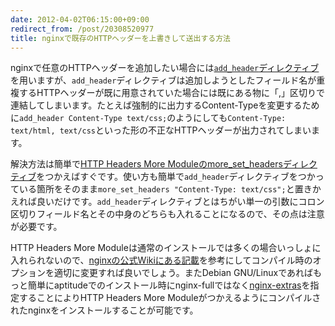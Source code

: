 ```yaml
---
date: 2012-04-02T06:15:00+09:00
redirect_from: /post/20308520977
title: nginxで既存のHTTPヘッダーを上書きして送出する方法
---
```


nginxで任意のHTTPヘッダーを追加したい場合には[`add_header`ディレクティブ](http://wiki.nginx.org/HttpHeadersModule#add_header)を用いますが、`add_header`ディレクティブは追加しようとしたフィールド名が重複するHTTPヘッダーが既に用意されていた場合には既にある物に「,」区切りで連結してしまいます。たとえば強制的に出力するContent-Typeを変更するために`add_header Content-Type text/css;`のようにしても`Content-Type: text/html, text/css`といった形の不正なHTTPヘッダーが出力されてしまいます。

解決方法は簡単で[HTTP Headers More Moduleのmore_set_headersディレクティブ](http://wiki.nginx.org/HttpHeadersMoreModule#more_set_headers)をつかえばすぐです。使い方も簡単で`add_header`ディレクティブをつかっている箇所をそのまま`more_set_headers "Content-Type: text/css";`と置きかえれば良いだけです。`add_header`ディレクティブとはちがい単一の引数にコロン区切りフィールド名とその中身のどちらも入れることになるので、その点は注意が必要です。

HTTP Headers More Moduleは通常のインストールでは多くの場合いっしょに入れられないので、[nginxの公式Wikiにある記載](http://wiki.nginx.org/HttpHeadersMoreModule#Installation)を参考にしてコンパイル時のオプションを適切に変更すれば良いでしょう。またDebian GNU/Linuxであればもっと簡単にaptitudeでのインストール時にnginx-fullではなく[nginx-extras](http://packages.debian.org/nginx-extras)を指定することによりHTTP Headers More Moduleがつかえるようにコンパイルされたnginxをインストールすることが可能です。
